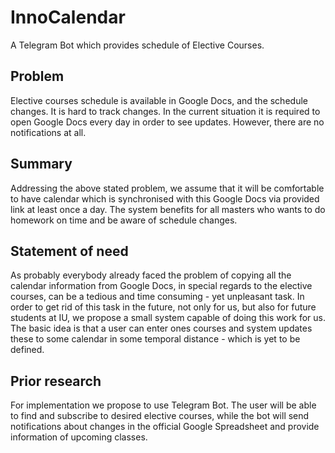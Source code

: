 # InnoCalendar
A Telegram Bot which provides schedule of Elective Courses. 

## Problem
Elective courses schedule is available in Google Docs, and the schedule changes. It is hard to track changes. In the current situation it is required to open Google Docs every day in order to see updates. However, there are no notifications at all.

## Summary
Addressing the above stated problem, we assume that it will be comfortable to have calendar which is synchronised with this Google Docs via provided link at least once a day. The system benefits for all masters who wants to do homework on time and be aware of schedule changes.

## Statement of need
As probably everybody already faced the problem of copying all the calendar information from Google Docs, in special regards to the elective courses, can be a tedious and time consuming - yet unpleasant task. In order to get rid of this task in the future, not only for us, but also for future students at IU, we propose a small system capable of doing this work for us. The basic idea is that a user can enter ones courses and system updates these to some calendar in some temporal distance - which is yet to be defined. 

## Prior research
For implementation we propose to use Telegram Bot. The user will be able to find and subscribe to desired elective courses, while the bot will send notifications about changes in the official Google Spreadsheet and provide information of upcoming classes.   
